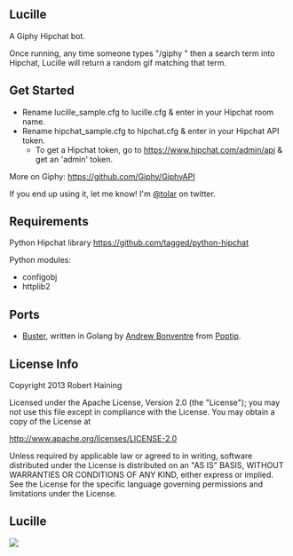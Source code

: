 ## Lucille

A Giphy Hipchat bot.

Once running, any time someone types "/giphy " then a search term into Hipchat, Lucille will return a random gif matching that term.


## Get Started

- Rename lucille_sample.cfg to lucille.cfg & enter in your Hipchat room name.
- Rename hipchat_sample.cfg to hipchat.cfg & enter in your Hipchat API token.
	- To get a Hipchat token, go to https://www.hipchat.com/admin/api & get an 'admin' token.

More on Giphy: https://github.com/Giphy/GiphyAPI

If you end up using it, let me know! I'm [@tolar](http://twitter.com/tolar) on twitter.

## Requirements
Python Hipchat library
https://github.com/tagged/python-hipchat

Python modules:
- configobj
- httplib2

## Ports
- [Buster](https://github.com/poptip/buster), written in Golang by [Andrew Bonventre](https://github.com/andybons) from [Poptip](http://poptip.com).


## License Info

Copyright 2013 Robert Haining

Licensed under the Apache License, Version 2.0 (the "License"); you may not use this file except in compliance with the License. You may obtain a copy of the License at

http://www.apache.org/licenses/LICENSE-2.0

Unless required by applicable law or agreed to in writing, software distributed under the License is distributed on an "AS IS" BASIS, WITHOUT WARRANTIES OR CONDITIONS OF ANY KIND, either express or implied. See the License for the specific language governing permissions and limitations under the License.

## Lucille
<a href="http://gph.is/XIBJ2k"><img src="http://media3.giphy.com/media/dEras2eeWXfKo/original.gif"/></a>
